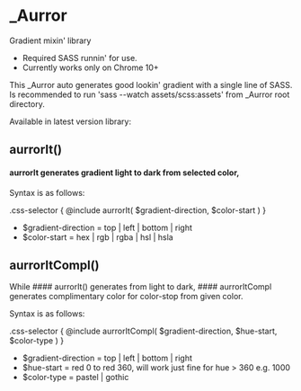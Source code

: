 # _Aurror
Gradient mixin' library

* Required SASS runnin' for use.
* Currently works only on Chrome 10+


This _Aurror auto generates good lookin' gradient with a single line of SASS.
Is recommended to run 'sass --watch assets/scss:assets' from _Aurror root directory.

Available in latest version library:

## aurrorIt()
#### aurrorIt generates gradient light to dark from selected color, 


Syntax is as follows:

.css-selector {
	@include aurrorIt( $gradient-direction, $color-start )
}


* $gradient-direction = top | left | bottom | right
* $color-start = hex | rgb | rgba | hsl | hsla
 

## aurrorItCompl()
While #### aurrorIt() generates from light to dark, #### aurrorItCompl generates complimentary color for color-stop from given color.

Syntax is as follows:

.css-selector {
	@include aurrorItCompl( $gradient-direction, $hue-start, $color-type )
}


* $gradient-direction = top | left | bottom | right
* $hue-start =  red 0 to red 360, will work just fine for hue > 360 e.g. 1000
* $color-type = pastel | gothic

